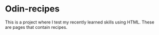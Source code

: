 # Odin-recipes
This is a project where I test my recently learned skills using HTML. These are pages that contain recipes.